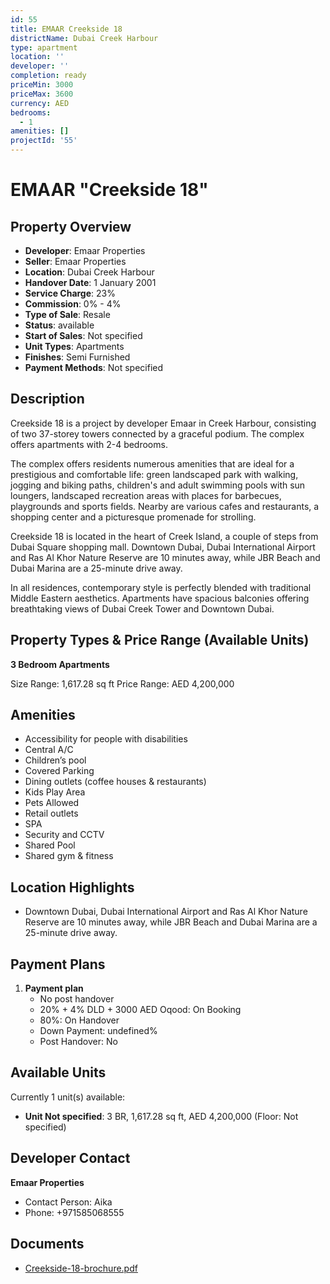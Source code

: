```yaml
---
id: 55
title: EMAAR Creekside 18
districtName: Dubai Creek Harbour
type: apartment
location: ''
developer: ''
completion: ready
priceMin: 3000
priceMax: 3600
currency: AED
bedrooms:
  - 1
amenities: []
projectId: '55'
---
```


# EMAAR "Creekside 18"

## Property Overview
- **Developer**: Emaar Properties
- **Seller**: Emaar Properties
- **Location**: Dubai Creek Harbour
- **Handover Date**: 1 January 2001
- **Service Charge**: 23%
- **Commission**: 0% - 4%
- **Type of Sale**: Resale
- **Status**: available
- **Start of Sales**: Not specified
- **Unit Types**: Apartments
- **Finishes**: Semi Furnished
- **Payment Methods**: Not specified

## Description
Creekside 18 is a project by developer Emaar in Creek Harbour, consisting of two 37-storey towers connected by a graceful podium. The complex offers apartments with 2-4 bedrooms.

  The complex offers residents numerous amenities that are ideal for a prestigious and comfortable life: green landscaped park with walking, jogging and biking paths, children's and adult swimming pools with sun loungers, landscaped recreation areas with places for barbecues, playgrounds and sports fields. Nearby are various cafes and restaurants, a shopping center and a picturesque promenade for strolling.

 Creekside 18 is located in the heart of Creek Island, a couple of steps from Dubai Square shopping mall. Downtown Dubai, Dubai International Airport and Ras Al Khor Nature Reserve are 10 minutes away, while JBR Beach and Dubai Marina are a 25-minute drive away.

 In all residences, contemporary style is perfectly blended with traditional Middle Eastern aesthetics. Apartments have spacious balconies offering breathtaking views of Dubai Creek Tower and Downtown Dubai.

## Property Types & Price Range (Available Units)
**3 Bedroom Apartments**

Size Range: 1,617.28 sq ft
Price Range: AED 4,200,000

## Amenities
- Accessibility for people with disabilities
- Central A/C
- Children’s pool
- Covered Parking
- Dining outlets  (coffee houses & restaurants)
- Kids Play Area
- Pets Allowed
- Retail outlets
- SPA
- Security and CCTV
- Shared Pool
- Shared gym & fitness

## Location Highlights
- Downtown Dubai, Dubai International Airport and Ras Al Khor Nature Reserve are 10 minutes away, while JBR Beach and Dubai Marina are a 25-minute drive away.

## Payment Plans
1. **Payment plan**
   - No post handover
   - 20% + 4% DLD + 3000 AED Oqood: On Booking
   - 80%: On Handover
   - Down Payment: undefined%
   - Post Handover: No

## Available Units
Currently 1 unit(s) available:
- **Unit Not specified**: 3 BR, 1,617.28 sq ft, AED 4,200,000 (Floor: Not specified)

## Developer Contact
**Emaar Properties**
- Contact Person: Aika
- Phone: +971585068555

## Documents
- [Creekside-18-brochure.pdf](https://cdn.geniemap.net/2023/06/20/PlUdhOIospFCzVts5pbzAfraSGZoxKgDKmM8fMET.pdf)
